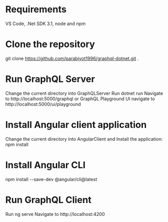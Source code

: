 # Requirements

VS Code, .Net SDK 3.1, node and npm

# Clone the repository

git clone https://github.com/parabjyot1996/graphql-dotnet.git .

# Run GraphQL Server

Change the current directory into GraphQLServer
Run dotnet run
Navigate to http://localhost:5000/graphql or GraphQL Playground UI navigate to http://localhost:5000/ui/playground

# Install Angular client application
Change the current directory into AngularClient and Install the application: npm install

# Install Angular CLI
npm install --save-dev @angular/cli@latest

# Run GraphQL Client
Run ng serve
Navigate to http://localhost:4200
